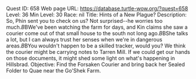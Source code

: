 Quest ID: 658
Web page URL: https://database.turtle-wow.org/?quest=658
Level: 36
Min Level: 30
Race: nil
Title: Hints of a New Plague?
Description: So, Phin sent you to check on us? Not surprised--he worries too much.$B$BWe've been watching the farm for days, and Kin claims she saw a courier come out of that small house to the south not long ago.$B$BShe talks a lot, but I can always trust her senses when we're in dangerous areas.$B$BYou wouldn't happen to be a skilled tracker, would you? We think the courier might be carrying notes to Tarren Mill. If we could get our hands on those documents, it might shed some light on what's happening in Hillsbrad.
Objective: Find the Forsaken Courier and bring back her Sealed Folder to Quae near the Go'Shek Farm.
